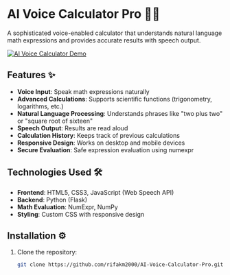 # AI Voice Calculator Pro 🎤➗

A sophisticated voice-enabled calculator that understands natural language math expressions and provides accurate results with speech output.

[![AI Voice Calculator Demo](./Demo/demo-thumbnail.jpg)](./Demo/ai_voice_calculator_demo.mp4)

## Features ✨

- **Voice Input**: Speak math expressions naturally
- **Advanced Calculations**: Supports scientific functions (trigonometry, logarithms, etc.)
- **Natural Language Processing**: Understands phrases like "two plus two" or "square root of sixteen"
- **Speech Output**: Results are read aloud
- **Calculation History**: Keeps track of previous calculations
- **Responsive Design**: Works on desktop and mobile devices
- **Secure Evaluation**: Safe expression evaluation using numexpr

## Technologies Used 🛠️

- **Frontend**: HTML5, CSS3, JavaScript (Web Speech API)
- **Backend**: Python (Flask)
- **Math Evaluation**: NumExpr, NumPy
- **Styling**: Custom CSS with responsive design

## Installation ⚙️

1. Clone the repository:
   ```bash
   git clone https://github.com/rifakm2000/AI-Voice-Calculator-Pro.git
  
